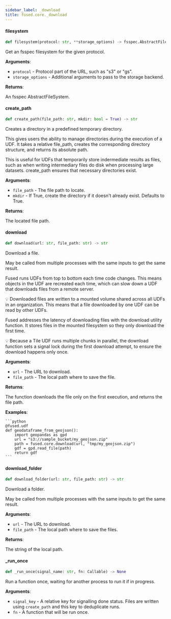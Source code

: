 ```yaml
---
sidebar_label: _download
title: fused.core._download
---
```


#### filesystem

```python
def filesystem(protocol: str, **storage_options) -> fsspec.AbstractFileSystem
```

Get an fsspec filesystem for the given protocol.

**Arguments**:

- `protocol` - Protocol part of the URL, such as "s3" or "gs".
- `storage_options` - Additional arguments to pass to the storage backend.
  

**Returns**:

  An fsspec AbstractFileSystem.

#### create\_path

```python
def create_path(file_path: str, mkdir: bool = True) -> str
```

Creates a directory in a predefined temporary directory.

This gives users the ability to manage directories during the execution of a UDF. It takes a relative file_path, creates the corresponding directory structure, and returns its absolute path.

This is useful for UDFs that temporarily store indermediate results as files, such as when writing intermediary files do disk when processing large datasets. create_path ensures that necessary directories exist.

**Arguments**:

- `file_path` - The file path to locate.
- `mkdir` - If True, create the directory if it doesn't already exist. Defaults to True.
  

**Returns**:

  The located file path.

#### download

```python
def download(url: str, file_path: str) -> str
```

Download a file.

May be called from multiple processes with the same inputs to get the same result.

Fused runs UDFs from top to bottom each time code changes. This means objects in the UDF are recreated each time, which can slow down a UDF that downloads files from a remote server.

💡 Downloaded files are written to a mounted volume shared across all UDFs in an organization. This means that a file downloaded by one UDF can be read by other UDFs.

Fused addresses the latency of downloading files with the download utility function. It stores files in the mounted filesystem so they only download the first time.

💡 Because a Tile UDF runs multiple chunks in parallel, the download function sets a signal lock during the first download attempt, to ensure the download happens only once.

**Arguments**:

- `url` - The URL to download.
- `file_path` - The local path where to save the file.
  

**Returns**:

  The function downloads the file only on the first execution, and returns the file path.
  

**Examples**:

    ```python
    @fused.udf
    def geodataframe_from_geojson():
        import geopandas as gpd
        url = "s3://sample_bucket/my_geojson.zip"
        path = fused.core.download(url, "tmp/my_geojson.zip")
        gdf = gpd.read_file(path)
        return gdf
    ```

#### download\_folder

```python
def download_folder(url: str, file_path: str) -> str
```

Download a folder.

May be called from multiple processes with the same inputs to get the same result.

**Arguments**:

- `url` - The URL to download.
- `file_path` - The local path where to save the files.
  

**Returns**:

  The string of the local path.

#### \_run\_once

```python
def _run_once(signal_name: str, fn: Callable) -> None
```

Run a function once, waiting for another process to run it if in progress.

**Arguments**:

- `signal_key` - A relative key for signalling done status. Files are written using `create_path` and this key to deduplicate runs.
- `fn` - A function that will be run once.

